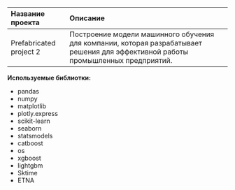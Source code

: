 | Название проекта | Описание | 
| :---------------------- | :---------------------- |
| Prefabricated project 2 | Построение модели машинного обучения для компании, которая разрабатывает решения для эффективной работы промышленных предприятий.|

**Используемые библиотки:**
- pandas
- numpy 
- matplotlib
- plotly.express
- scikit-learn
- seaborn
- statsmodels
- catboost
- os
- xgboost
- lightgbm
- Sktime
- ETNA

